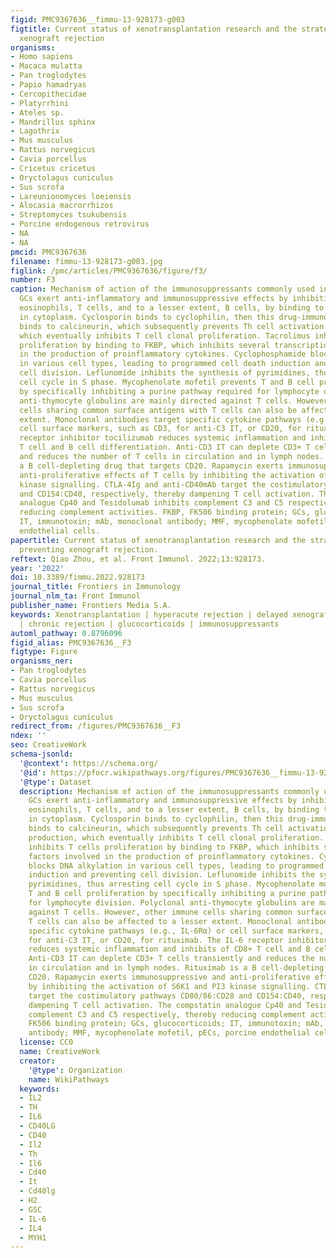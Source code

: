 ```yaml
---
figid: PMC9367636__fimmu-13-928173-g003
figtitle: Current status of xenotransplantation research and the strategies for preventing
  xenograft rejection
organisms:
- Homo sapiens
- Macaca mulatta
- Pan troglodytes
- Papio hamadryas
- Cercopithecidae
- Platyrrhini
- Ateles sp.
- Mandrillus sphinx
- Lagothrix
- Mus musculus
- Rattus norvegicus
- Cavia porcellus
- Cricetus cricetus
- Oryctolagus cuniculus
- Sus scrofa
- Lareunionomyces loeiensis
- Alocasia macrorrhizos
- Streptomyces tsukubensis
- Porcine endogenous retrovirus
- NA
- NA
pmcid: PMC9367636
filename: fimmu-13-928173-g003.jpg
figlink: /pmc/articles/PMC9367636/figure/f3/
number: F3
caption: Mechanism of action of the immunosuppressants commonly used in xenotransplantation.
  GCs exert anti-inflammatory and immunosuppressive effects by inhibiting macrophages,
  eosinophils, T cells, and to a lesser extent, B cells, by binding to GC receptors
  in cytoplasm. Cyclosporin binds to cyclophilin, then this drug-immunophilin complex
  binds to calcineurin, which subsequently prevents Th cell activation and IL-2 production,
  which eventually inhibits T cell clonal proliferation. Tacrolimus inhibits T cells
  proliferation by binding to FKBP, which inhibits several transcription factors involved
  in the production of proinflammatory cytokines. Cyclophosphamide blocks DNA alkylation
  in various cell types, leading to programmed cell death induction and preventing
  cell division. Leflunomide inhibits the synthesis of pyrimidines, thus arresting
  cell cycle in S phase. Mycophenolate mofetil prevents T and B cell proliferation
  by specifically inhibiting a purine pathway required for lymphocyte division. Polyclonal
  anti-thymocyte globulins are mainly directed against T cells. However, other immune
  cells sharing common surface antigens with T cells can also be affected to a lesser
  extent. Monoclonal antibodies target specific cytokine pathways (e.g., IL-6Rα) or
  cell surface markers, such as CD3, for anti-C3 IT, or CD20, for rituximab. The IL-6
  receptor inhibitor tocilizumab reduces systemic inflammation and inhibits of CD8+
  T cell and B cell differentiation. Anti-CD3 IT can deplete CD3+ T cells transiently
  and reduces the number of T cells in circulation and in lymph nodes. Rituximab is
  a B cell-depleting drug that targets CD20. Rapamycin exerts immunosuppressive and
  anti-proliferative effects of T cells by inhibiting the activation of S6K1 and PI3
  kinase signalling. CTLA-4Ig and anti-CD40mAb target the costimulatory pathways CD80/86:CD28
  and CD154:CD40, respectively, thereby dampening T cell activation. The compstatin
  analogue Cp40 and Tesidolumab inhibits complement C3 and C5 respectively, thereby
  reducing complement activities. FKBP, FK506 binding protein; GCs, glucocorticoids;
  IT, immunotoxin; mAb, monoclonal antibody; MMF, mycophenolate mofetil, pECs, porcine
  endothelial cells.
papertitle: Current status of xenotransplantation research and the strategies for
  preventing xenograft rejection.
reftext: Qiao Zhou, et al. Front Immunol. 2022;13:928173.
year: '2022'
doi: 10.3389/fimmu.2022.928173
journal_title: Frontiers in Immunology
journal_nlm_ta: Front Immunol
publisher_name: Frontiers Media S.A.
keywords: Xenotransplantation | hyperacute rejection | delayed xenograft rejection
  | chronic rejection | glucocorticoids | immunosuppressants
automl_pathway: 0.8796096
figid_alias: PMC9367636__F3
figtype: Figure
organisms_ner:
- Pan troglodytes
- Cavia porcellus
- Rattus norvegicus
- Mus musculus
- Sus scrofa
- Oryctolagus cuniculus
redirect_from: /figures/PMC9367636__F3
ndex: ''
seo: CreativeWork
schema-jsonld:
  '@context': https://schema.org/
  '@id': https://pfocr.wikipathways.org/figures/PMC9367636__fimmu-13-928173-g003.html
  '@type': Dataset
  description: Mechanism of action of the immunosuppressants commonly used in xenotransplantation.
    GCs exert anti-inflammatory and immunosuppressive effects by inhibiting macrophages,
    eosinophils, T cells, and to a lesser extent, B cells, by binding to GC receptors
    in cytoplasm. Cyclosporin binds to cyclophilin, then this drug-immunophilin complex
    binds to calcineurin, which subsequently prevents Th cell activation and IL-2
    production, which eventually inhibits T cell clonal proliferation. Tacrolimus
    inhibits T cells proliferation by binding to FKBP, which inhibits several transcription
    factors involved in the production of proinflammatory cytokines. Cyclophosphamide
    blocks DNA alkylation in various cell types, leading to programmed cell death
    induction and preventing cell division. Leflunomide inhibits the synthesis of
    pyrimidines, thus arresting cell cycle in S phase. Mycophenolate mofetil prevents
    T and B cell proliferation by specifically inhibiting a purine pathway required
    for lymphocyte division. Polyclonal anti-thymocyte globulins are mainly directed
    against T cells. However, other immune cells sharing common surface antigens with
    T cells can also be affected to a lesser extent. Monoclonal antibodies target
    specific cytokine pathways (e.g., IL-6Rα) or cell surface markers, such as CD3,
    for anti-C3 IT, or CD20, for rituximab. The IL-6 receptor inhibitor tocilizumab
    reduces systemic inflammation and inhibits of CD8+ T cell and B cell differentiation.
    Anti-CD3 IT can deplete CD3+ T cells transiently and reduces the number of T cells
    in circulation and in lymph nodes. Rituximab is a B cell-depleting drug that targets
    CD20. Rapamycin exerts immunosuppressive and anti-proliferative effects of T cells
    by inhibiting the activation of S6K1 and PI3 kinase signalling. CTLA-4Ig and anti-CD40mAb
    target the costimulatory pathways CD80/86:CD28 and CD154:CD40, respectively, thereby
    dampening T cell activation. The compstatin analogue Cp40 and Tesidolumab inhibits
    complement C3 and C5 respectively, thereby reducing complement activities. FKBP,
    FK506 binding protein; GCs, glucocorticoids; IT, immunotoxin; mAb, monoclonal
    antibody; MMF, mycophenolate mofetil, pECs, porcine endothelial cells.
  license: CC0
  name: CreativeWork
  creator:
    '@type': Organization
    name: WikiPathways
  keywords:
  - IL2
  - TH
  - IL6
  - CD40LG
  - CD40
  - Il2
  - Th
  - Il6
  - Cd40
  - It
  - Cd40lg
  - H2
  - GSC
  - IL-6
  - IL4
  - MYH1
---
```


